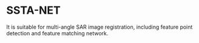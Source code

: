 # SSTA-NET
It is suitable for multi-angle SAR image registration, including feature point detection and feature matching network.
